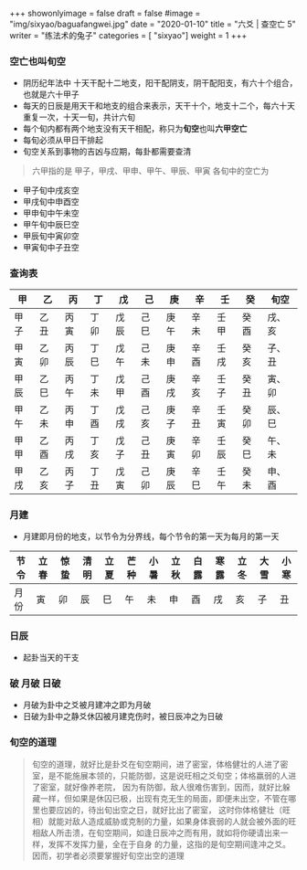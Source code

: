 +++
showonlyimage = false
draft = false
#image = "img/sixyao/baguafangwei.jpg"
date = "2020-01-10"
title = "六爻 | 查空亡 5"
writer = "练法术的兔子"
categories = [ "sixyao"]
weight = 1
+++

### 空亡也叫旬空
- 阴历纪年法中 十天干配十二地支，阳干配阴支，阴干配阳支，有六十个组合，也就是六十甲子
- 每天的日辰是用天干和地支的组合来表示，天干十个，地支十二个，每六十天重复一次，十天一旬，共计六旬
- 每个旬内都有两个地支没有天干相配，称只为**旬空**也叫**六甲空亡**
- 每旬必须从甲日干排起
- 旬空关系到事物的吉凶与应期，每卦都需要查清

> 六甲指的是 甲子，甲戌、甲申、甲午、甲辰、甲寅  各旬中的空亡为
* 甲子旬中戌亥空
* 甲戌旬中申酉空
* 甲申旬中午未空
* 甲午旬中辰巳空
* 甲辰旬中寅卯空
* 甲寅旬中子丑空

### 查询表
|甲|乙|丙|丁|戊|己|庚|辛|壬|癸|旬空|
|---|---|---|---|---|---|---|---|---|---|---|
|甲子 |乙丑 |丙寅 |丁卯 |戊辰 |己巳 |庚午 |辛未 |壬甲 |癸酉 |戌、亥|
|甲寅 |乙卯 |丙辰 |丁巳 |戊午 |己未 |庚申 |辛酉 |壬戌 |癸亥 |子、丑|
|甲辰 |乙巳 |丙午 |丁未 |戊甲 |己酉 |庚戌 |辛亥 |壬子 |癸丑 |寅、卯|
|甲午 |乙未 |丙申 |丁酉 |戊戌 |己亥 |庚子 |辛丑 |壬寅 |癸卯 |辰、巳|
|甲甲 |乙酉 |丙戌 |丁亥 |戊子 |己丑 |庚寅 |辛卯 |壬辰 |癸巳 |午、未|
|甲戌 |乙亥 |丙子 |丁丑 |戊寅 |己卯 |庚辰 |辛巳 |壬午 |癸未 |申、酉|

### 月建
- 月建即月份的地支，以节令为分界线，每个节令的第一天为每月的第一天

|节令 |立春 |惊蛰 |清明 |立夏 |芒种 |小暑 |立秋 |白露 |寒露 |立冬 |大雪 |小寒|
|---|---|---|---|---|---|---|---|---|---|---|---|---|
|月份 |寅 |卯 |辰 |巳 |午 |未 |申 |酉 |戌 |亥 |子 |丑|

### 日辰
- 起卦当天的干支
### 破 月破 日破
- 月破为卦中之爻被月建冲之即为月破
- 日破为卦中之静爻休囚被月建克伤时，被日辰冲之为日破

### 旬空的道理
> 旬空的道理，就好比是卦爻在旬空期间，进了密室，体格健壮的人进了密室，是不能施展本领的，只能防御，这是说旺相之爻旬空；体格羸弱的人进了密室，就好像养老院，
> 因为有防御，敌人很难伤害到，因而，就好比躲藏一样，但如果是休囚已极，出现有克无生的局面，即便未出空，不管在哪里也要应凶的，待出旬出空之日，就好比出了密室，
> 这时你体格健壮（旺相）就能对敌人造成威胁或克制的力量，如果身体衰弱的人就会被外面的旺相敌人所击溃，在旬空期间，如逢日辰冲之而有用，就如将你硬请出来一样，发挥不发挥力量，全在于自身
> 的力量，这指的是旬空期间逢冲之爻。因而，初学者必须要掌握好旬空出空的道理